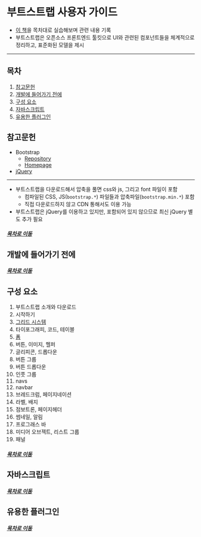 부트스트랩 사용자 가이드
=====
* [이 책](https://book.naver.com/bookdb/book_detail.nhn?bid=7530149)을 목차대로 실습해보며 관련 내용 기록
* 부트스트랩은 오픈소스 프론트엔드 툴킷으로 UI와 관련된 컴포넌트들을 체계적으로 정리하고, 표준화된 모델을 제시
- - -
## 목차
1. [참고문헌](#참고문헌)
2. [개발에 들어가기 전에](#개발에-들어가기-전에)
3. [구성 요소](#구성-요소)
4. [자바스크립트](#자바스크립트)
5. [유용한 플러그인](#유용한-플러그인)

## 참고문헌
* Bootstrap
	* [Repository](https://github.com/twbs)
	* [Homepage](https://getbootstrap.com/)
* [jQuery](https://jquery.com/download/)

- - -
* 부트스트랩을 다운로드해서 압축을 풀면 css와 js, 그리고 font 파일이 포함
	* 컴파일된 CSS, JS(`bootstrap.*`) 파일들과 압축파일(`bootstrap.min.*`) 포함
	* 직접 다운로드하지 않고 CDN 통해서도 이용 가능
* 부트스트랩은 jQuery를 이용하고 있지만, 포함되어 있지 않으므로 최신 jQuery 별도 추가 필요

##### [목차로 이동](#목차)

## 개발에 들어가기 전에


##### [목차로 이동](#목차)

## 구성 요소
1. 부트스트랩 소개와 다운로드
2. 시작하기
3. [그리드 시스템](./docs/ch02_03.md)
4. 타이포그래피, 코드, 테이블
5. [폼](./docs/ch02_05.md)
6. 버튼, 이미지, 헬퍼
7. 글리피콘, 드롭다운
8. 버튼 그룹
9. 버튼 드롭다운
10. 인풋 그룹
11. navs
12. navbar
13. 브레드크럼, 페이지네이션
14. 라벨, 배지
15. 점보트론, 페이지헤더
16. 썸네일, 알림
17. 프로그래스 바
18. 미디어 오브젝트, 리스트 그룹
19. 패널

##### [목차로 이동](#목차)

## 자바스크립트


##### [목차로 이동](#목차)

## 유용한 플러그인


##### [목차로 이동](#목차)
